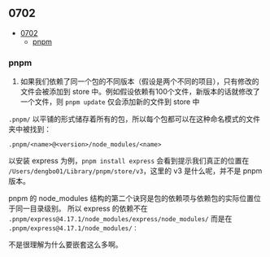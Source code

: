 ## 0702   

<!-- TOC -->

- [0702](#0702)
  - [pnpm](#pnpm)

<!-- /TOC -->

### pnpm

1. 如果我们依赖了同一个包的不同版本（假设是两个不同的项目），只有修改的文件会被添加到 store 中。例如假设依赖有100个文件，新版本的话就修改了一个文件，则 `pnpm update` 仅会添加新的文件到 store 中


`.pnpm/` 以平铺的形式储存着所有的包，所以每个包都可以在这种命名模式的文件夹中被找到：   

```
.pnpm/<name>@<version>/node_modules/<name>
```    

以安装 express 为例，`pnpm install express` 会看到提示我们真正的位置在 `/Users/dengbo01/Library/pnpm/store/v3`，这里的 v3 是什么呢，并不是 pnpm 版本。    

pnpm 的 node_modules 结构的第二个诀窍是包的依赖项与依赖包的实际位置位于同一目录级别。 所以 express 的依赖不在 `.pnpm/express@4.17.1/node_modules/express/node_modules/` 而是在 `.pnpm/express@4.17.1/node_modules/：`    

不是很理解为什么要嵌套这么多啊。    

